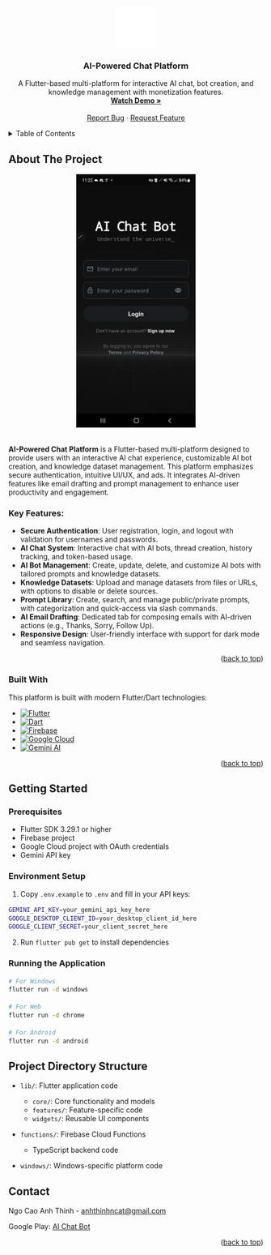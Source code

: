 <a name="readme-top"></a>

<!-- PROJECT LOGO -->
<br />
<div align="center">
  <a href="assets/images/icon.svg">
    <img src="assets/images/icon.svg" alt="Logo" width="80" height="80">
  </a>

  <h3 align="center">AI-Powered Chat Platform</h3>

  <p align="center">
    A Flutter-based multi-platform for interactive AI chat, bot creation, and knowledge management with monetization features.
    <br />
    <a href="https://www.youtube.com/watch?v=lBHZlj41hyA"><strong>Watch Demo »</strong></a>
    <br />
    <br />
    <a href="https://docs.google.com/forms/d/1oUM87A2Kkv7ME9OhRtNDZ_HyMsoKzJR_lOCwna4T_rU/viewform?edit_requested=true">Report Bug</a>
    ·
    <a href="https://docs.google.com/forms/d/1Buxc42n_T9O5ELi6t2nj0SGoZE1yg675G625TSSLJcA/viewform?pli=1&pli=1&edit_requested=true">Request Feature</a>
  </p>
</div>

<!-- TABLE OF CONTENTS -->
<details>
  <summary>Table of Contents</summary>
  <ol>
    <li>
      <a href="#about-the-project">About The Project</a>
      <ul>
        <li><a href="#key-features">Key Features</a></li>
        <li><a href="#built-with">Built With</a></li>
      </ul>
    </li>
    <li>
      <a href="#getting-started">Getting Started</a>
      <ul>
        <li><a href="#prerequisites">Prerequisites</a></li>
        <li><a href="#environment-setup">Environment Setup</a></li>
        <li><a href="#running-the-application">Running the Application</a></li>
      </ul>
    </li>
    <li>
      <a href="#project-directory-structure">Project Directory Structure</a>
    </li>
    <li><a href="#contact">Contact</a></li>
  </ol>
</details>

<!-- ABOUT THE PROJECT -->

## About The Project

<div align="center">
  <img src="assets/images/login.webp" alt="Product Name Screen Shot" height="500">
</div>

<br />

**AI-Powered Chat Platform** is a Flutter-based multi-platform designed to provide users with an interactive AI chat experience, customizable AI bot creation, and knowledge dataset management. This platform emphasizes secure authentication, intuitive UI/UX, and ads. It integrates AI-driven features like email drafting and prompt management to enhance user productivity and engagement.

### Key Features:
- **Secure Authentication**: User registration, login, and logout with validation for usernames and passwords.
- **AI Chat System**: Interactive chat with AI bots, thread creation, history tracking, and token-based usage.
- **AI Bot Management**: Create, update, delete, and customize AI bots with tailored prompts and knowledge datasets.
- **Knowledge Datasets**: Upload and manage datasets from files or URLs, with options to disable or delete sources.
- **Prompt Library**: Create, search, and manage public/private prompts, with categorization and quick-access via slash commands.
- **AI Email Drafting**: Dedicated tab for composing emails with AI-driven actions (e.g., Thanks, Sorry, Follow Up).
- **Responsive Design**: User-friendly interface with support for dark mode and seamless navigation.

<p align="right">(<a href="#readme-top">back to top</a>)</p>

### Built With

This platform is built with modern Flutter/Dart technologies:

- [![Flutter][Flutter.js]][Flutter-url]
- [![Dart][Dart.js]][Dart-url]
- [![Firebase][Firebase.js]][Firebase-url]
- [![Google Cloud][GoogleCloud.js]][GoogleCloud-url]
- [![Gemini AI][Gemini.js]][Gemini-url]

<p align="right">(<a href="#readme-top">back to top</a>)</p>

## Getting Started

### Prerequisites

- Flutter SDK 3.29.1 or higher
- Firebase project
- Google Cloud project with OAuth credentials
- Gemini API key

### Environment Setup

1. Copy `.env.example` to `.env` and fill in your API keys:

```bash
GEMINI_API_KEY=your_gemini_api_key_here
GOOGLE_DESKTOP_CLIENT_ID=your_desktop_client_id_here
GOOGLE_CLIENT_SECRET=your_client_secret_here
```

2. Run `flutter pub get` to install dependencies

### Running the Application

```bash
# For Windows
flutter run -d windows

# For Web
flutter run -d chrome

# For Android
flutter run -d android
```

## Project Directory Structure

- `lib/`: Flutter application code
  - `core/`: Core functionality and models
  - `features/`: Feature-specific code
  - `widgets/`: Reusable UI components

- `functions/`: Firebase Cloud Functions
  - TypeScript backend code

- `windows/`: Windows-specific platform code

## Contact

Ngo Cao Anh Thinh - anhthinhncat@gmail.com

Google Play: [AI Chat Bot](https://play.google.com/store/apps/details?id=com.aichatbot.assistant&hl=en&pli=1)

<p align="right">(<a href="#readme-top">back to top</a>)</p>

<!-- MARKDOWN LINKS & IMAGES -->
[Flutter.js]: https://img.shields.io/badge/Flutter-02569B?style=for-the-badge&logo=flutter&logoColor=white
[Flutter-url]: https://flutter.dev/
[Dart.js]: https://img.shields.io/badge/Dart-0175C2?style=for-the-badge&logo=dart&logoColor=white
[Dart-url]: https://dart.dev/
[Firebase.js]: https://img.shields.io/badge/Firebase-FFCA28?style=for-the-badge&logo=firebase&logoColor=black
[Firebase-url]: https://firebase.google.com/
[GoogleCloud.js]: https://img.shields.io/badge/Google_Cloud-4285F4?style=for-the-badge&logo=google-cloud&logoColor=white
[GoogleCloud-url]: https://cloud.google.com/
[Gemini.js]: https://img.shields.io/badge/Gemini_AI-8E75B2?style=for-the-badge&logo=google&logoColor=white
[Gemini-url]: https://cloud.google.com/vertex-ai/docs/generative-ai/model-reference/gemini
[Hive.js]: https://img.shields.io/badge/Hive-FF7043?style=for-the-badge&logo=hive&logoColor=white
[Hive-url]: https://docs.hivedb.dev/
[Provider.js]: https://img.shields.io/badge/Provider-4CAF50?style=for-the-badge&logo=flutter&logoColor=white
[Provider-url]: https://pub.dev/packages/provider